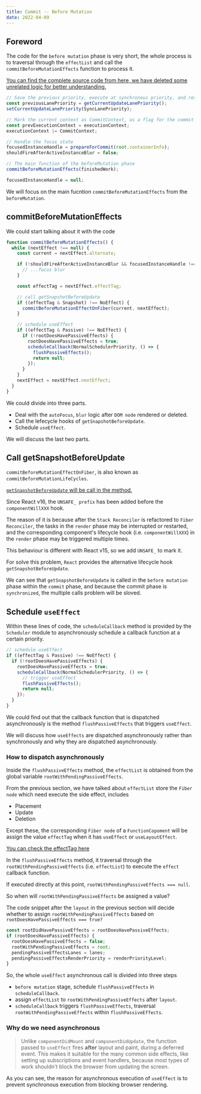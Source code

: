 ```yaml
---
title: Commit -- Before Mutation
date: 2022-04-09
---
```


## Foreword

The code for the `before mutation` phase is very short, the whole process is to traversal through the `effectList` and call the `commitBeforeMutationEffects` function to process it.

[You can find the complete source code from here, we have deleted some unrelated logic for better understanding.](https://github.com/facebook/react/blob/1fb18e22ae66fdb1dc127347e169e73948778e5a/packages/react-reconciler/src/ReactFiberWorkLoop.new.js#L2104-L2127)

```js
// Save the previous priority, execute at synchronous priority, and restore the previous priority when execution is complete
const previousLanePriority = getCurrentUpdateLanePriority();
setCurrentUpdateLanePriority(SyncLanePriority);

// Mark the current context as CommitContext, as a flag for the commit phase
const prevExecutionContext = executionContext;
executionContext |= CommitContext;

// Handle the focus state
focusedInstanceHandle = prepareForCommit(root.containerInfo);
shouldFireAfterActiveInstanceBlur = false;

// The main function of the beforeMutation phase
commitBeforeMutationEffects(finishedWork);

focusedInstanceHandle = null;
```

We will focus on the main fucntion `commitBeforeMutationEffects` from the `beforeMutation`.

## commitBeforeMutationEffects

We could start talking about it with the code

```js
function commitBeforeMutationEffects() {
  while (nextEffect !== null) {
    const current = nextEffect.alternate;

    if (!shouldFireAfterActiveInstanceBlur && focusedInstanceHandle !== null) {
      // ...focus blur
    }

    const effectTag = nextEffect.effectTag;

    // call getSnapshotBeforeUpdate
    if ((effectTag & Snapshot) !== NoEffect) {
      commitBeforeMutationEffectOnFiber(current, nextEffect);
    }

    // schedule useEffect
    if ((effectTag & Passive) !== NoEffect) {
      if (!rootDoesHavePassiveEffects) {
        rootDoesHavePassiveEffects = true;
        scheduleCallback(NormalSchedulerPriority, () => {
          flushPassiveEffects();
          return null;
        });
      }
    }
    nextEffect = nextEffect.nextEffect;
  }
}
```

We could divide into three parts.

- Deal with the `autoFocus`, `blur` logic after `DOM node` rendered or deleted.
- Call the lefecycle hooks of `getSnapshotBeforeUpdate`.
- Schedule `useEffect`.

We will discuss the last two parts.

## Call getSnapshotBeforeUpdate

`commitBeforeMutationEffectOnFiber`, is also known as `commitBeforeMutationLifeCycles`.

[`getSnapshotBeforeUpdate` will be call in the method.](https://github.com/facebook/react/blob/1fb18e22ae66fdb1dc127347e169e73948778e5a/packages/react-reconciler/src/ReactFiberCommitWork.old.js#L222)

Since React v16, the `UNSAFE_ prefix` has been added before the `componentWillXXX` hook.

The reason of it is because after the `Stack Reconciler` is refactored to `Fiber Reconciler`, the tasks in the `render` phase may be interrupted or restarted, and the corresponding component's lifecycle hook (i.e. `componentWillXXX`) in the `render` phase may be triggered multiple times.

This behaviour is different with React v15, so we add `UNSAFE_` to mark it.

For solve this problem, `React` provides the alternative lifecycle hook `getSnapshotBeforeUpdate`.

We can see that `getSnapshotBeforeUpdate` is called in the `before mutation` phase within the `commit` phase, and because the commit phase is `synchronized`, the multiple calls problem will be sloved.

## Schedule `useEffect`

Within these lines of code, the `scheduleCallback` method is provided by the `Scheduler` module to asynchronously schedule a callback function at a certain priority.

```js
// schedule useEffect
if ((effectTag & Passive) !== NoEffect) {
  if (!rootDoesHavePassiveEffects) {
    rootDoesHavePassiveEffects = true;
    scheduleCallback(NormalSchedulerPriority, () => {
      // trigger useEffect
      flushPassiveEffects();
      return null;
    });
  }
}
```

We could find out that the callback function that is dispatched asynchronously is the method `flushPassiveEffects` that triggers `useEffect`.

We will discuss how `useEffects` are dispatched asynchronously rather than synchronously and why they are dispatched asynchronously.

### How to dispatch asynchronously

Inside the `flushPassiveEffects` method, the `effectList` is obtained from the global variable `rootWithPendingPassiveEffects`.

From the previous section, we have talked about `effectList` store the `Fiber node` which need execute the side effect, includes

- Placement
- Update
- Deletion

Except these, the corresponding `Fiber node` of a `FunctionCopoment` will be assign the value `effectTag` when it has `useEffect` or `useLayoutEffect`.

[You can check the effectTag here](https://github.com/facebook/react/blob/1fb18e22ae66fdb1dc127347e169e73948778e5a/packages/react-reconciler/src/ReactHookEffectTags.js)

In the `flushPassiveEffects` method, it traversal through the `rootWithPendingPassiveEffects` (i.e. `effectList`) to execute the `effect` callback function.

If executed directly at this point, `rootWithPendingPassiveEffects === null`.

So when will `rootWithPendingPassiveEffects` be assigned a value?

The code snippet after the `layout` in the previous section will decide whether to assign `rootWithPendingPassiveEffects` based on `rootDoesHavePassiveEffects === true?`

```js
const rootDidHavePassiveEffects = rootDoesHavePassiveEffects;
if (rootDoesHavePassiveEffects) {
  rootDoesHavePassiveEffects = false;
  rootWithPendingPassiveEffects = root;
  pendingPassiveEffectsLanes = lanes;
  pendingPassiveEffectsRenderPriority = renderPriorityLevel;
}
```

So, the whole `useEffect` asynchronous call is divided into three steps

- `before mutation` stage, schedule `flushPassiveEffects` in `scheduleCallback`.
- assign `effectList` to `rootWithPendingPassiveEffects` after `layout`.
- `scheduleCallback` triggers `flushPassiveEffects`, traversal `rootWithPendingPassiveEffects` within `flushPassiveEffects`.

### Why do we need asynchronous

> Unlike `componentDidMount` and `componentDidUpdate`, the function passed to `useEffect` fires **after** layout and paint, during a deferred event. This makes it suitable for the many common side effects, like setting up subscriptions and event handlers, because most types of work shouldn’t block the browser from updating the screen.

As you can see, the reason for asynchronous execution of `useEffect` is to prevent synchronous execution from blocking browser rendering.
